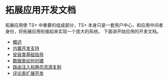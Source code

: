# 拓展应用开发文档

拓展应用使 TS+ 中重要的组成部分，TS+ 本身只是一套用户中心，和应用中间者身份，将拓展应用衔接起来实现一个庞大的系统。
下面讲开始应用的开发文档。

- [概述](概述.md)
- [内置开发支持](内置开发支持.md)
- [安装类基础指导](安装类基础指导.md)
- [数据表如何创建](数据表如何创建.md)
- [路由注入和静态资源复制](路由注入和静态资源复制.md)
- [评论表扩展开发](评论表扩展开发.md)